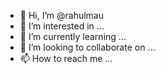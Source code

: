 - 👋 Hi, I’m @rahulmau
- 👀 I’m interested in ...
- 🌱 I’m currently learning ...
- 💞️ I’m looking to collaborate on ...
- 📫 How to reach me ...

<!---
rahulmau/rahulmau is a ✨ special ✨ repository because its `README.md` (this file) appears on your GitHub profile.
You can click the Preview link to take a look at your changes.
--->
